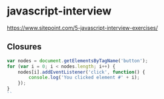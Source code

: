 # javascript-interview  

https://www.sitepoint.com/5-javascript-interview-exercises/  


## Closures  

```js
var nodes = document.getElementsByTagName('button');
for (var i = 0; i < nodes.length; i++) {
    nodes[i].addEventListener('click', function() {
        console.log('You clicked element #' + i);
    });
}
`` 
